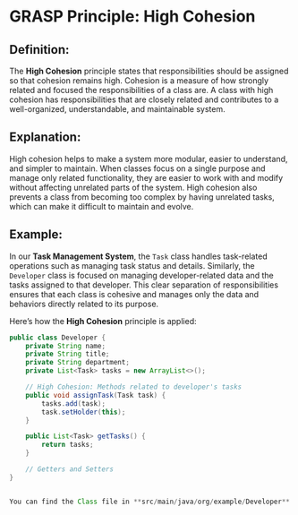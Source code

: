 # GRASP Principle: High Cohesion

## Definition:

The **High Cohesion** principle states that responsibilities should be assigned so that cohesion remains high. Cohesion is a measure of how strongly related and focused the responsibilities of a class are. A class with high cohesion has responsibilities that are closely related and contributes to a well-organized, understandable, and maintainable system.

## Explanation:

High cohesion helps to make a system more modular, easier to understand, and simpler to maintain. When classes focus on a single purpose and manage only related functionality, they are easier to work with and modify without affecting unrelated parts of the system. High cohesion also prevents a class from becoming too complex by having unrelated tasks, which can make it difficult to maintain and evolve.

## Example:

In our **Task Management System**, the `Task` class handles task-related operations such as managing task status and details. Similarly, the `Developer` class is focused on managing developer-related data and the tasks assigned to that developer. This clear separation of responsibilities ensures that each class is cohesive and manages only the data and behaviors directly related to its purpose.

Here’s how the **High Cohesion** principle is applied:

```java
public class Developer {
    private String name;
    private String title;
    private String department;
    private List<Task> tasks = new ArrayList<>();

    // High Cohesion: Methods related to developer's tasks
    public void assignTask(Task task) {
        tasks.add(task);
        task.setHolder(this);
    }

    public List<Task> getTasks() {
        return tasks;
    }

    // Getters and Setters
}


You can find the Class file in **src/main/java/org/example/Developer** 
